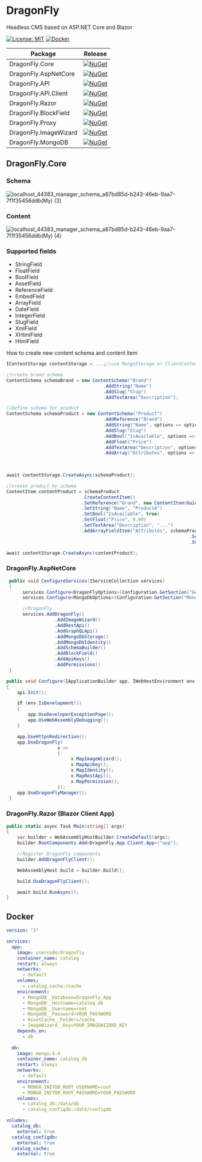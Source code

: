 # DragonFly
Headless CMS based on ASP.NET Core and Blazor

[![License: MIT](https://img.shields.io/badge/License-MIT-yellow.svg)](https://opensource.org/licenses/MIT)
[![Docker](https://img.shields.io/docker/pulls/usercode/dragonfly)](https://hub.docker.com/r/usercode/dragonfly)

| Package                     | Release | 
|-----------------------------|-----------------|
| DragonFly.Core              | [![NuGet](https://img.shields.io/nuget/v/DragonFly.Core.svg)](https://www.nuget.org/packages/DragonFly.Core/) |
| DragonFly.AspNetCore        | [![NuGet](https://img.shields.io/nuget/v/DragonFly.AspNetCore.svg)](https://www.nuget.org/packages/DragonFly.AspNetCore/) |
| DragonFly.API               | [![NuGet](https://img.shields.io/nuget/v/DragonFly.API.svg)](https://www.nuget.org/packages/DragonFly.API/) |
| DragonFly.API.Client        | [![NuGet](https://img.shields.io/nuget/v/DragonFly.API.Client.svg)](https://www.nuget.org/packages/DragonFly.API.Client/) |
| DragonFly.Razor             | [![NuGet](https://img.shields.io/nuget/v/DragonFly.Razor.svg)](https://www.nuget.org/packages/DragonFly.Razor/) |
| DragonFly.BlockField        | [![NuGet](https://img.shields.io/nuget/v/DragonFly.BlockField.svg)](https://www.nuget.org/packages/DragonFly.BlockField/) |
| DragonFly.Proxy             | [![NuGet](https://img.shields.io/nuget/v/DragonFly.Proxy.svg)](https://www.nuget.org/packages/DragonFly.Proxy/) |
| DragonFly.ImageWizard       | [![NuGet](https://img.shields.io/nuget/v/DragonFly.ImageWizard.svg)](https://www.nuget.org/packages/DragonFly.ImageWizard/) |
| DragonFly.MongoDB           | [![NuGet](https://img.shields.io/nuget/v/DragonFly.MongoDB.svg)](https://www.nuget.org/packages/DragonFly.MongoDB/) |


## DragonFly.Core

### Schema

![localhost_44383_manager_schema_a87bd85d-b243-46eb-9aa7-7f1f35456ddb(My) (3)](https://user-images.githubusercontent.com/2958488/135279414-34be752d-9443-46c7-9a05-f0383ce73783.png)

### Content

![localhost_44383_manager_schema_a87bd85d-b243-46eb-9aa7-7f1f35456ddb(My) (4)](https://user-images.githubusercontent.com/2958488/135279635-68e3234f-ede7-4611-a71e-4d145b6a8080.png)

### Supported fields
- StringField
- FloatField
- BoolField
- AssetField
- ReferenceField
- EmbedField
- ArrayField
- DateField
- IntegerField
- SlugField
- XmlField
- XHtmlField
- HtmlField

How to create new content schema and content item
```csharp
IContentStorage contentStorage = ...;//use MongoStorage or ClientContentService (http client)

//create brand schema
ContentSchema schemaBrand = new ContentSchema("Brand")
                                    .AddString("Name")
                                    .AddSlug("Slug")
                                    .AddTextArea("Description");

//Define schema for product
ContentSchema schemaProduct = new ContentSchema("Product")
                                    .AddReference("Brand")
                                    .AddString("Name", options => options.IsRequired = true)
                                    .AddSlug("Slug")
                                    .AddBool("IsAvailable", options => options.DefaultValue = true)
                                    .AddFloat("Price")
                                    .AddTextArea("Description", options => options.MaxLength = 255)
                                    .AddArray("Attributes", options => options
                                                                        .AddString("Name")
                                                                        .AddString("Value"));

await contentStorage.CreateAsync(schemaProduct);

//create product by schema
ContentItem contentProduct = schemaProduct
                            .CreateContentItem()
                            .SetReference("Brand", new ContentItem(Guid.Parse(""), schemaBrand))
                            .SetString("Name", "ProductA")
                            .SetBool("IsAvailable", true)
                            .SetFloat("Price", 9.99)
                            .SetTextArea("Description", "...")
                            .AddArrayFieldItem("Attributes", schemaProduct, item => item
                                                                    .SetString("Name", "Size")
                                                                    .SetString("Value", "M"));

await contentStorage.CreateAsync(contentProduct);

```

### DragonFly.AspNetCore	

```csharp
 public void ConfigureServices(IServiceCollection services)
 {
      services.Configure<DragonFlyOptions>(Configuration.GetSection("General"));
      services.Configure<MongoDbOptions>(Configuration.GetSection("MongoDB"));

      //DragonFly
      services.AddDragonFly()
                  .AddImageWizard()
                  .AddRestApi()
                  .AddGraphQLApi()
                  .AddMongoDbStorage()
                  .AddMongoDbIdentity()
                  .AddSchemaBuilder()
                  .AddBlockField()
                  .AddApiKeys()
                  .AddPermissions()
 }
```

```csharp
public void Configure(IApplicationBuilder app, IWebHostEnvironment env, IDragonFlyApi api)
{
    api.Init();

    if (env.IsDevelopment())
    {
        app.UseDeveloperExceptionPage();
        app.UseWebAssemblyDebugging();
    }

    app.UseHttpsRedirection();
    app.UseDragonFly(
                   x =>
                   {
                        x.MapImageWizard();
                        x.MapApiKey();
                        x.MapIdentity();
                        x.MapRestApi();
                        x.MapPermission();
                   });
    app.UseDragonFlyManager();
 }
```

### DragonFly.Razor (Blazor Client App)

```csharp
public static async Task Main(string[] args)
{
    var builder = WebAssemblyHostBuilder.CreateDefault(args);
    builder.RootComponents.Add<DragonFly.App.Client.App>("app");

    //Register DragonFly components
    builder.AddDragonFlyClient();

    WebAssemblyHost build = builder.Build();

    build.UseDragonFlyClient();

    await build.RunAsync();
}
```
## Docker
```yaml
version: "2"

services:
  app:
    image: usercode/dragonfly
    container_name: catalog
    restart: always
    networks:
      - default
    volumes:
      - catalog_cache:/cache
    environment: 
      - MongoDB__Database=DragonFly_App
      - MongoDB__Hostname=catalog_db      
      - MongoDB__Username=root
      - MongoDB__Password=YOUR_PASSWORD
      - AssetCache__Folder=/cache
      - ImageWizard__Key=YOUR_IMAGEWIZARD_KEY
    depends_on:
      - db
  
  db:
    image: mongo:4.4
    container_name: catalog_db
    restart: always
    networks:
      - default
    environment:
      - MONGO_INITDB_ROOT_USERNAME=root
      - MONGO_INITDB_ROOT_PASSWORD=YOUR_PASSWORD      
    volumes:
      - catalog_db:/data/db
      - catalog_configdb:/data/configdb

volumes:
  catalog_db:
    external: true
  catalog_configdb:
    external: true
  catalog_cache:
    external: true
```
